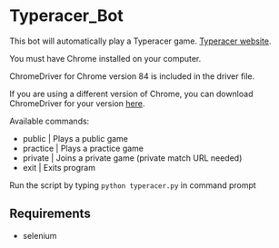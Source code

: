 # Typeracer_Bot
This bot will automatically play a Typeracer game. [Typeracer website](https://play.typeracer.com/).

You must have Chrome installed on your computer.

ChromeDriver for Chrome version 84 is included in the driver file.

If you are using a different version of Chrome, you can download ChromeDriver for your version [here](https://chromedriver.chromium.org/downloads).

Available commands:
- public | Plays a public game
- practice | Plays a practice game
- private | Joins a private game (private match URL needed)
- exit | Exits program

Run the script by typing `python typeracer.py` in command prompt

## Requirements
- selenium
